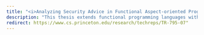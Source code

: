 ```yaml
---
title: "<i>Analyzing Security Advice in Functional Aspect-oriented Programming Languages</i> presented as Ph.D thesis at Princeton Computer Science"
description: "This thesis extends functional programming languages with aspect-oriented features, primarily to explore aspect-oriented enforcement of security policies."
redirect: https://www.cs.princeton.edu/research/techreps/TR-795-07"
---
```

